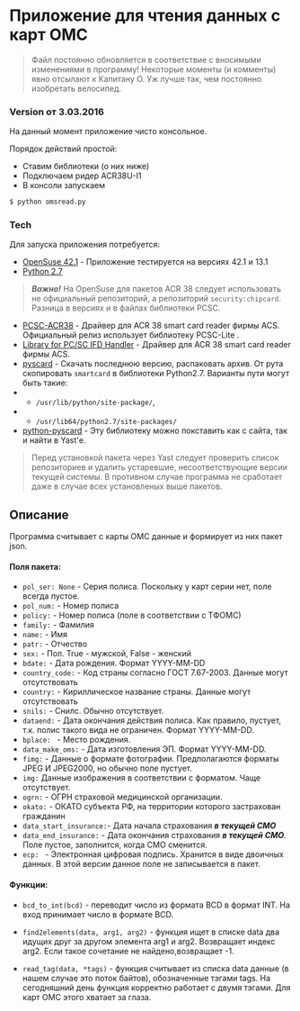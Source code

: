 # Приложение для чтения данных с карт ОМС

> Файл постоянно обновляется в соответствие с вносимыми изменениями в программу!  Некоторые моменты (и комменты) явно отсылают к Капитану О. Уж лучше так, чем постоянно изобретать велосипед.

### Version от 3.03.2016
На данный момент приложение чисто консольное. 

Порядок действий простой:

  - Ставим библиотеки (о них ниже)
  - Подключаем ридер ACR38U-I1
  - В консоли запускаем  
```sh
$ python omsread.py
```

### Tech

Для запуска приложения потребуется:

* [OpenSuse 42.1] - Приложение тестируется на версиях 42.1 и 13.1
* [Python 2.7]
> ***Важно!*** На OpenSuse для пакетов ACR 38 следует использовать не официальный репозиторий, а репозиторий ```security:chipcard```. Разница в версиях и в файлах библиотеки PCSC.
* [PCSC-ACR38] - Драйвер для  ACR 38 smart card reader фирмы ACS. Официальный релиз использует библиотеку  PCSC-Lite .
* [Library for PC/SC IFD Handler] - Драйвер для  ACR 38 smart card reader фирмы ACS. 
* [pyscard] - Скачать последнюю версию, распаковать архив. От рута скопировать ``smartcard`` в библиотеки  Python2.7. Варианты пути могут быть такие:
* * ``/usr/lib/python/site-package/``,
* * ``/usr/lib64/python2.7/site-packages/``
* [python-pyscard] - Эту библиотеку можно покставить как с сайта, так и найти в Yast'е.
> Перед установкой пакета через Yast следует проверить список репозиториев и удалить устаревшие, несоответствующие версии текущей системы. В противном случае программа не сработает даже в случае всех установленых выше пакетов.

## Описание

Программа  считывает с карты ОМС данные и формирует из них пакет json. 

#### Поля пакета:
- `pol_ser: None` - Серия полиса. Поскольку у карт серии нет, поле всегда пустое.
- `pol_num:` - Номер полиса
- `policy:` - Номер полиса (поле в соответствии с ТФОМС)
- `family:` - Фамилия
- `name:` - Имя
- `patr:` - Отчество
- `sex:` - Пол. True - мужской, False - женский
- `bdate:` - Дата рождения. Формат YYYY-MM-DD
- `country_code:` - Код страны согласно ГОСТ 7.67-2003. Данные могут отсутствовать
- `country:` - Кириллическое название страны. Данные могут отсутствовать
- `snils:` - Снилс. Обычно отсутствует.
- `dataend:` - Дата окончания действия полиса. Как правило, пустует, т.к. полис такого вида не ограничен. Формат YYYY-MM-DD.
- `bplace: ` - Место рождения.
- `data_make_oms:` - Дата изготовления ЭП. Формат YYYY-MM-DD.
- `fimg:` - Данные о формате фотографии. Предполагаются форматы JPEG И JPEG2000, но обычно поле пустует.
- `img:` Данные изображения в соответствии с форматом. Чаще отсутствует.
- `ogrn:` - ОГРН страховой медицинской организации.
- `okato:` - ОКАТО субъекта РФ, на территории которого застрахован гражданин
- `data_start_insurance:`- Дата начала страхования ***в текущей СМО***
- `data_end_insurance:` - Дата окончания страхования ***в текущей СМО***. Поле пустое, заполнится, когда СМО сменится.
- `ecp: ` - Электронная цифровая подпись.  Хранится в виде двоичных данных.  В этой версии данное поле не записывается в пакет.

#### Функции:
- `bcd_to_int(bcd)` - переводит число из формата BCD в формат INT. На вход принимает число в формате BCD.
- `find2elements(data, arg1, arg2)` - функция ищет в списке data два идущих друг за другом элемента arg1 и arg2. Возвращает индекс arg2. Если такое сочетание не найдено,возвращает -1.
- `read_tag(data, *tags)` - функция считывает из списка data данные (в нашем случае это поток байтов), обозначенные тэгами tags. На сегодняшний день функция корректно работает с двумя тэгами. Для карт ОМС  этого хватает за глаза.


   [OpenSuse 42.1]: <http://software.opensuse.org/421/en>
   [Python 2.7]: <https://www.python.org/download/releases/2.7/>
   [PCSC-ACR38]: <http://software.opensuse.org/package/pcsc-acr38>
   [Library for PC/SC IFD Handler]: <http://software.opensuse.org/package/libacr38ucontrol0>
   [pyscard]: <https://sourceforge.net/projects/pyscard/>
   [python-pyscard]: <http://software.opensuse.org/package/python-pyscard>
